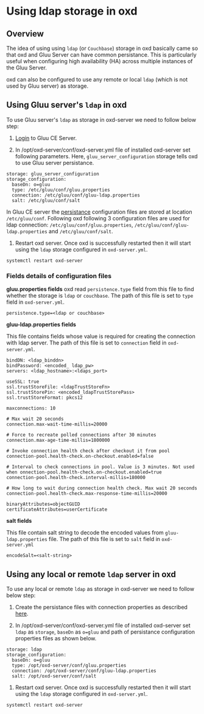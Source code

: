# Using ldap storage in oxd

## Overview

The idea of using using `ldap` (or `Couchbase`) storage in oxd basically came so that oxd and Gluu Server can have common persistance. This is particularly useful when configuring high availability (HA) across multiple instances of the Gluu Server. 

oxd can also be configured to use any remote or local `ldap` (which is not used by Gluu server) as storage.

## Using Gluu server's `ldap` in oxd

To use Gluu server's `ldap` as storage in oxd-server we need to follow below step:

1. [Login](https://www.gluu.org/docs/gluu-server/installation-guide/install-ubuntu/#start-the-server-and-log-in) to Gluu CE Server.

1. In /opt/oxd-server/conf/oxd-server.yml file of installed oxd-server set following parameters. Here, `gluu_server_configuration` storage tells oxd to use Gluu server persistance. 

  ```
  storage: gluu_server_configuration
  storage_configuration:
    baseDn: o=gluu
    type: /etc/gluu/conf/gluu.properties
    connection: /etc/gluu/conf/gluu-ldap.properties
    salt: /etc/gluu/conf/salt
  ```
  
  In Gluu CE server the [persistance](https://www.gluu.org/docs/gluu-server/reference/persistence) configuration files are stored at       location `/etc/gluu/conf`. Following oxd following 3 configuration files are used for ldap connection:              `/etc/gluu/conf/gluu.properties`, `/etc/gluu/conf/gluu-ldap.properties` and `/etc/gluu/conf/salt`.
  
1. Restart oxd server. Once oxd is successfully restarted then it will start using the `ldap` storage configured in `oxd-server.yml`.

  ```
  systemctl restart oxd-server
  ```

### Fields details of configuration files

**gluu.properties fields**
oxd read `persistence.type` field from this file to find whether the storage is `ldap` or `couchbase`. The path of this file is set to `type` field in `oxd-server.yml`.

```
persistence.type=<ldap or couchbase>
```

**gluu-ldap.properties fields**

This file contains fields whose value is required for creating the connection with ldap server. The path of this file is set to `connection` field in `oxd-server.yml`.

```
bindDN: <ldap_binddn>
bindPassword: <encoded_ ldap_pw>
servers: <ldap_hostname>:<ldaps_port>

useSSL: true
ssl.trustStoreFile: <ldapTrustStoreFn>
ssl.trustStorePin: <encoded_ldapTrustStorePass>
ssl.trustStoreFormat: pkcs12

maxconnections: 10

# Max wait 20 seconds
connection.max-wait-time-millis=20000

# Force to recreate polled connections after 30 minutes
connection.max-age-time-millis=1800000

# Invoke connection health check after checkout it from pool
connection-pool.health-check.on-checkout.enabled=false

# Interval to check connections in pool. Value is 3 minutes. Not used when onnection-pool.health-check.on-checkout.enabled=true
connection-pool.health-check.interval-millis=180000

# How long to wait during connection health check. Max wait 20 seconds
connection-pool.health-check.max-response-time-millis=20000

binaryAttributes=objectGUID
certificateAttributes=userCertificate
```

**salt fields**

This file contain salt string to decode the encoded values from `gluu-ldap.properties` file. The path of this file is set to `salt` field in `oxd-server.yml`

```
encodeSalt=<salt-string>
```

## Using any local or remote `ldap` server in oxd

To use any local or remote `ldap` as storage in oxd-server we need to follow below step:

1. Create the persistance files with connection properties as described [here](/#fields-details-of-configuration-files).

1. In /opt/oxd-server/conf/oxd-server.yml file of installed oxd-server set `ldap` as `storage`, `baseDn` as `o=gluu` and path of persistance configuration properties files as shown below. 

  ```
  storage: ldap
  storage_configuration:
    baseDn: o=gluu
    type: /opt/oxd-server/conf/gluu.properties
    connection: /opt/oxd-server/conf/gluu-ldap.properties
    salt: /opt/oxd-server/conf/salt
  ```


1. Restart oxd server. Once oxd is successfully restarted then it will start using the `ldap` storage configured in `oxd-server.yml`.

  ```
  systemctl restart oxd-server
  ```
